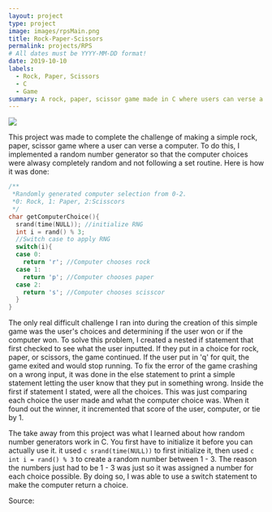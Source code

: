 ```yaml
---
layout: project
type: project
image: images/rpsMain.png
title: Rock-Paper-Scissors
permalink: projects/RPS
# All dates must be YYYY-MM-DD format!
date: 2019-10-10
labels:
  - Rock, Paper, Scissors
  - C
  - Game
summary: A rock, paper, scissor game made in C where users can verse a computer. 
---
```


<img class="ui image" src="{{ site.baseurl }}/images/rpsSub.png">

This project was made to complete the challenge of making a simple rock, paper, scissor game where a user can verse a computer. To do this, I implemented a random number generator so that the computer choices were alwasy completely random and not following a set routine. Here is how it was done:
```c
/**
 *Randomly generated computer selection from 0-2.
 *0: Rock, 1: Paper, 2:Scisscors
 */
char getComputerChoice(){
  srand(time(NULL)); //initialize RNG
  int i = rand() % 3; 
  //Switch case to apply RNG
  switch(i){
  case 0:
    return 'r'; //Computer chooses rock
  case 1:
    return 'p'; //Computer chooses paper
  case 2: 
    return 's'; //Computer chooses scisscor
  }
}
```
The only real difficult challenge I ran into during the creation of this simple game was the user's choices and determining if the user won or if the computer won. To solve this problem, I created a nested if statement that first checked to see what the user inputted. If they put in a choice for rock, paper, or scissors, the game continued. If the user put in 'q' for quit, the game exited and would stop running. To fix the error of the game crashing on a wrong input, it was done in the else statement to print a simple statement letting the user know that they put in something wrong. Inside the first if statement I stated, were all the choices. This was just comparing each choice the user made and what the computer choice was. When it found out the winner, it incremented that score of the user, computer, or tie by 1.

The take away from this project was what I learned about how random number generators work in C.  You first have to initialize it before you can actually use it. it used ```c srand(time(NULL))``` to first initialize it, then used ```c int i = rand() % 3``` to create a random number between 1 - 3. The reason the numbers just had to be 1 - 3 was just so it was assigned a number for each choice possible. By doing so, I was able to use a switch statement to make the computer return a choice.

Source: 
